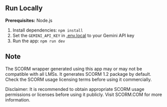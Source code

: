 

## Run Locally

**Prerequisites:**  Node.js


1. Install dependencies:
   `npm install`
2. Set the `GEMINI_API_KEY` in [.env.local](.env.local) to your Gemini API key
3. Run the app:
   `npm run dev`

## Note
The SCORM wrapper generated using this app may or may not be compatible with all LMSs. It generates SCORM 1.2 package by default. 
Check the SCORM usage licensing terms before using it commercially. 

Disclaimer: It is recommended to obtain appropriate SCORM usage permissions or licenses before using it publicly. Visit SCORM.COM for more information.
